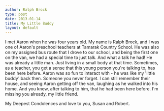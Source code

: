 ```yaml
---
author: Ralph Brock
type: post
date: 2013-01-14
title: My Little Buddy
layout: default
---
```


I met Aaron when he was four years old. My name is Ralph Brock, and I was one of Aaron's preschool teachers at Tamarak Country School. He was also on my assigned bus route that I drove to our school, and being the first one on the van, we had a special time to just talk. And what a talk he had! He was already a little man. Just living in a small body at that time. Sometimes, as a teacher, you get a sense that this young person you're talking to, has been here before. Aaron was so fun to interact with - he was like my 'little buddy' back then. Someone you never forget. I can still remember their house, and seeing Aaron getting off the van, laughing as he walked into his home. And you knew, after talking to him, that he had been here before. I'm missing you already, my little friend.

My Deepest Condolences and love to you, Susan and Robert.

